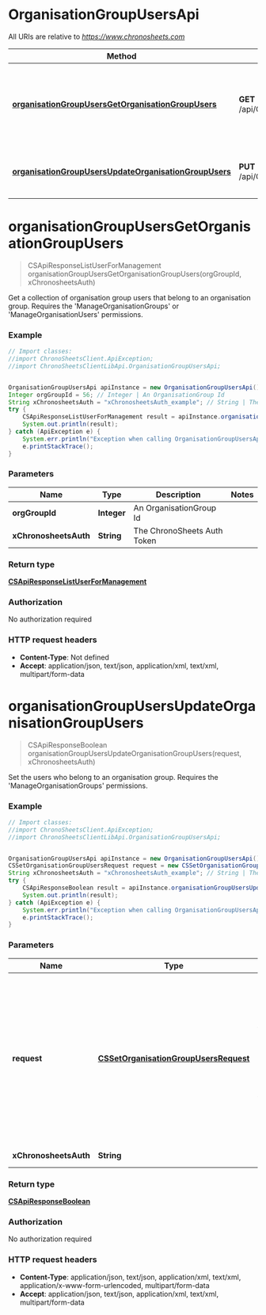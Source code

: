 # OrganisationGroupUsersApi

All URIs are relative to *https://www.chronosheets.com*

Method | HTTP request | Description
------------- | ------------- | -------------
[**organisationGroupUsersGetOrganisationGroupUsers**](OrganisationGroupUsersApi.md#organisationGroupUsersGetOrganisationGroupUsers) | **GET** /api/OrganisationGroupUsers/GetOrganisationGroupUsers | Get a collection of organisation group users that belong to an organisation group.    Requires the &#39;ManageOrganisationGroups&#39; or &#39;ManageOrganisationUsers&#39; permissions.
[**organisationGroupUsersUpdateOrganisationGroupUsers**](OrganisationGroupUsersApi.md#organisationGroupUsersUpdateOrganisationGroupUsers) | **PUT** /api/OrganisationGroupUsers/UpdateOrganisationGroupUsers | Set the users who belong to an organisation group.    Requires the &#39;ManageOrganisationGroups&#39; permissions.


<a name="organisationGroupUsersGetOrganisationGroupUsers"></a>
# **organisationGroupUsersGetOrganisationGroupUsers**
> CSApiResponseListUserForManagement organisationGroupUsersGetOrganisationGroupUsers(orgGroupId, xChronosheetsAuth)

Get a collection of organisation group users that belong to an organisation group.    Requires the &#39;ManageOrganisationGroups&#39; or &#39;ManageOrganisationUsers&#39; permissions.

### Example
```java
// Import classes:
//import ChronoSheetsClient.ApiException;
//import ChronoSheetsClientLibApi.OrganisationGroupUsersApi;


OrganisationGroupUsersApi apiInstance = new OrganisationGroupUsersApi();
Integer orgGroupId = 56; // Integer | An OrganisationGroup Id
String xChronosheetsAuth = "xChronosheetsAuth_example"; // String | The ChronoSheets Auth Token
try {
    CSApiResponseListUserForManagement result = apiInstance.organisationGroupUsersGetOrganisationGroupUsers(orgGroupId, xChronosheetsAuth);
    System.out.println(result);
} catch (ApiException e) {
    System.err.println("Exception when calling OrganisationGroupUsersApi#organisationGroupUsersGetOrganisationGroupUsers");
    e.printStackTrace();
}
```

### Parameters

Name | Type | Description  | Notes
------------- | ------------- | ------------- | -------------
 **orgGroupId** | **Integer**| An OrganisationGroup Id |
 **xChronosheetsAuth** | **String**| The ChronoSheets Auth Token |

### Return type

[**CSApiResponseListUserForManagement**](CSApiResponseListUserForManagement.md)

### Authorization

No authorization required

### HTTP request headers

 - **Content-Type**: Not defined
 - **Accept**: application/json, text/json, application/xml, text/xml, multipart/form-data

<a name="organisationGroupUsersUpdateOrganisationGroupUsers"></a>
# **organisationGroupUsersUpdateOrganisationGroupUsers**
> CSApiResponseBoolean organisationGroupUsersUpdateOrganisationGroupUsers(request, xChronosheetsAuth)

Set the users who belong to an organisation group.    Requires the &#39;ManageOrganisationGroups&#39; permissions.

### Example
```java
// Import classes:
//import ChronoSheetsClient.ApiException;
//import ChronoSheetsClientLibApi.OrganisationGroupUsersApi;


OrganisationGroupUsersApi apiInstance = new OrganisationGroupUsersApi();
CSSetOrganisationGroupUsersRequest request = new CSSetOrganisationGroupUsersRequest(); // CSSetOrganisationGroupUsersRequest | A request object specifying which users belong to an organisation group.  Make sure to specify the OrganisationGroup Id in the request object so that ChronoSheets knows which OrganisationGroup to update. CsvUserIds is a comma separated list of User Ids, e.g. 1,2,3,4
String xChronosheetsAuth = "xChronosheetsAuth_example"; // String | The ChronoSheets Auth Token
try {
    CSApiResponseBoolean result = apiInstance.organisationGroupUsersUpdateOrganisationGroupUsers(request, xChronosheetsAuth);
    System.out.println(result);
} catch (ApiException e) {
    System.err.println("Exception when calling OrganisationGroupUsersApi#organisationGroupUsersUpdateOrganisationGroupUsers");
    e.printStackTrace();
}
```

### Parameters

Name | Type | Description  | Notes
------------- | ------------- | ------------- | -------------
 **request** | [**CSSetOrganisationGroupUsersRequest**](CSSetOrganisationGroupUsersRequest.md)| A request object specifying which users belong to an organisation group.  Make sure to specify the OrganisationGroup Id in the request object so that ChronoSheets knows which OrganisationGroup to update. CsvUserIds is a comma separated list of User Ids, e.g. 1,2,3,4 |
 **xChronosheetsAuth** | **String**| The ChronoSheets Auth Token |

### Return type

[**CSApiResponseBoolean**](CSApiResponseBoolean.md)

### Authorization

No authorization required

### HTTP request headers

 - **Content-Type**: application/json, text/json, application/xml, text/xml, application/x-www-form-urlencoded, multipart/form-data
 - **Accept**: application/json, text/json, application/xml, text/xml, multipart/form-data

